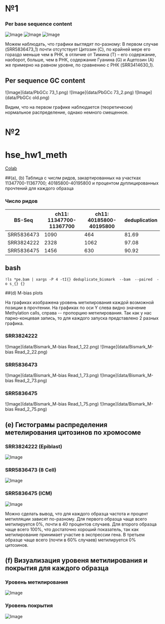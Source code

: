 # №1

### Per base sequence content
![Image](https://github.com/Vladm0z/hse_hw1_meth/blob/main/data/Pbsc%2073_1.png)
![Image](https://github.com/Vladm0z/hse_hw1_meth/blob/main/data/Pbsc%2073_2.png)
![Image](https://github.com/Vladm0z/hse_hw1_meth/blob/main/data/Pbsc%20old.png)

Можем наблюдать, что графики выглядят по-разному:
В первом случае (SRR5836473_1) почти отсутствует Цитозин (C), по крайней мере его гораздо меньше чем в РНК, в отличие от Тимина (T) – его содержание, наоборот, больше, чем в РНК, cодержание Гуанина (G) и Ацетозин (А) же примерно на равном уровне, по сравнению с РНК (SRR3414630_1).

## Per sequence GC content
![Image](data/PbGCc 73_1.png)
![Image](data/PbGCc 73_2.png)
![Image](data/PbGCc old.png)

Видим, что на первом графике наблюдается (теоретически) нормальное распределение, однако немного смещенное.

# №2

# hse_hw1_meth
[Colab](https://colab.research.google.com/drive/1adEVel6P7qKHvHKsaQzHZFRMijNlUubr?usp=sharing)

##(a), (b) Таблица с числм ридов, закартированных на участках 11347700-11367700; 40185800-40195800 и процентом дуплицированных прочтений для каждого образца

### Число ридов
BS-Seq | ch11: 11347700-11367700 | ch11: 40185800-40195800 | deduplication 
--- | --- | --- | ---
SRR5836473 | 1090 | 464 | 81.69
SRR3824222 | 2328 | 1062 | 97.08
SRR5836475 | 1456 | 630 | 90.92

## bash
```
!ls *pe.bam | xargs -P 4 -tI{} deduplicate_bismark  --bam  --paired  -o s_{} {}
```

##(d) M-bias plots

На графиках изображена уровень метилирования каждой возможной позиции в прочтении. На графиках по оси Y слева видно значение Methylation calls, справа -- пропорцию метилирования. Так как у нас парно-концевая запись, то для каждого запуска представлено 2 разных графика.

### SRR3824222
![Image](data/Bismark_M-bias Read_1_22.png)
![Image](data/Bismark_M-bias Read_2_22.png) 

### SRR5836473
![Image](data/Bismark_M-bias Read_1_73.png)
![Image](data/Bismark_M-bias Read_2_73.png) 

### SRR5836475
![Image](data/Bismark_M-bias Read_1_75.png)
![Image](data/Bismark_M-bias Read_2_75.png) 

## (e) Гистограмы распределения метелирования цитозинов по хромосоме
### SRR3824222 (Epiblast)
![Image](data/Epiblast.png)
### SRR5836473 (8 Cell)
![Image](data/8cell.png)
### SRR5836475 (ICM)
![Image](data/ICM.png)

Можно сделать вывод, что для каждого образца частота и процент метилляции зависят по-разному. Для первого образца чаще всего метилируется 0%, почти в 40 процентов случаев. Для второго образца чаще всего 100%, что достаточно хороший показатель, так как метилирование принимает участие в экспрессии гена. В третьем образце чаще всего (почти в 60% случаев) метилируется 0% цитозинов.

## (f) Визуализация уровеня метилирования и покрытия для каждого образца
### Уровень метилирования
![Image](data/plot_1.png)
### Уровень покрытия
![Image](data/plot_2.png)

